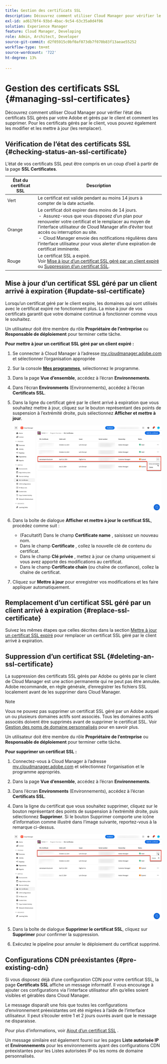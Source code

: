 ```yaml
---
title: Gestion des certificats SSL
description: Découvrez comment utiliser Cloud Manager pour vérifier le statut de vos certificats SSL et comment les modifier, les remplacer, les mettre à jour et les supprimer.
exl-id: ad6170f4-93bd-4bac-9c54-63c35a0d4f06
solution: Experience Manager
feature: Cloud Manager, Developing
role: Admin, Architect, Developer
source-git-commit: d2f05915c0bf0af073db7f070b83f13aeae55252
workflow-type: tm+mt
source-wordcount: '722'
ht-degree: 13%

---
```



# Gestion des certificats SSL {#managing-ssl-certificates}

Découvrez comment utiliser Cloud Manager pour vérifier l’état des certificats SSL gérés par votre Adobe et gérés par le client et comment les supprimer. Pour les certificats gérés par le client, vous pouvez également les modifier et les mettre à jour (les remplacer).

## Vérification de l’état des certificats SSL {#checking-status-an-ssl-certificate}

L’état de vos certificats SSL peut être compris en un coup d’oeil à partir de la page **SSL Certificates**.

| État du certificat SSL | Description |
| --- | --- |
| Vert | Le certificat est valide pendant au moins 14 jours à compter de la date actuelle. |
| Orange | Le certificat doit expirer dans moins de 14 jours.<br> ・ Assurez-vous que vous disposez d’un plan pour renouveler votre certificat et le remplacer au moyen de l’interface utilisateur de Cloud Manager afin d’éviter tout accès ou interruption au site.<br> ・ Cloud Manager envoie des notifications régulières dans l’interface utilisateur pour vous alerter d’une expiration de certificat imminente. |
| Rouge | Le certificat SSL a expiré.<br>Voir [Mise à jour d’un certificat SSL géré par un client expiré](#update-ssl-certificate) ou [Suppression d’un certificat SSL](#deleting-an-ssl-certificate). |

## Mise à jour d’un certificat SSL géré par un client arrivé à expiration {#update-ssl-certificate}

Lorsqu’un certificat géré par le client expire, les domaines qui sont utilisés avec le certificat expiré ne fonctionnent plus. La mise à jour de vos certificats garantit que votre domaine continue à fonctionner comme vous le souhaitez.

Un utilisateur doit être membre du rôle **Propriétaire de l’entreprise** ou **Responsable de déploiement** pour terminer cette tâche.

**Pour mettre à jour un certificat SSL géré par un client expiré :**

1. Se connecter à Cloud Manager à l’adresse [my.cloudmanager.adobe.com](https://my.cloudmanager.adobe.com/) et sélectionner l’organisation appropriée
1. Sur la console **[Mes programmes](/help/implementing/cloud-manager/navigation.md#my-programs)**, sélectionnez le programme.
1. Dans la page **Vue d’ensemble**, accédez à l’écran **Environnements**.
1. Dans l’écran **Environments** (Environnements), accédez à l’écran **Certificats SSL**.
1. Dans la ligne du certificat géré par le client arrivé à expiration que vous souhaitez mettre à jour, cliquez sur le bouton représentant des points de suspension à l’extrémité droite, puis sélectionnez **Afficher et mettre à jour**.

   ![Mettre à jour une certification SSL gérée par un client expirée](/help/implementing/cloud-manager/assets/ssl/ssl-cert-update.png)

1. Dans la boîte de dialogue **Afficher et mettre à jour le certificat SSL**, procédez comme suit :

   * (Facultatif) Dans le champ **Certificate name** , saisissez un nouveau nom.
   * Dans le champ **Certificate** , collez la nouvelle clé de contenu du certificat.
   * Dans le champ **Clé privée** , mettez à jour ce champ uniquement si vous avez apporté des modifications au certificat.
   * Dans le champ **Certificate chain** (ou chaîne de confiance), collez la chaîne de certificat.

1. Cliquez sur **Mettre à jour** pour enregistrer vos modifications et les faire appliquer automatiquement.

## Remplacement d’un certificat SSL géré par un client arrivé à expiration {#replace-ssl-certificate}

Suivez les mêmes étapes que celles décrites dans la section [Mettre à jour un certificat SSL expiré](#update-ssl-certificate) pour remplacer un certificat SSL géré par le client arrivé à expiration.

## Suppression d’un certificat SSL {#deleting-an-ssl-certificate}

La suppression des certificats SSL gérés par Adobe ou gérés par le client de Cloud Manager est une action permanente qui ne peut pas être annulée. Adobe recommande, en règle générale, d’enregistrer les fichiers SSL localement avant de les supprimer dans Cloud Manager.

>[!NOTE]
>
>Vous ne pouvez pas supprimer un certificat SSL géré par un Adobe auquel un ou plusieurs domaines actifs sont associés. Tous les domaines actifs associés doivent être supprimés avant de supprimer le certificat SSL. Voir [Gestion des noms de domaine personnalisés](/help/implementing/cloud-manager/custom-domain-names/managing-custom-domain-names.md) pour en savoir plus.

Un utilisateur doit être membre du rôle **Propriétaire de l’entreprise** ou **Responsable de déploiement** pour terminer cette tâche.

**Pour supprimer un certificat SSL :**

1. Connectez-vous à Cloud Manager à l’adresse [my.cloudmanager.adobe.com](https://my.cloudmanager.adobe.com/) et sélectionnez l’organisation et le programme appropriés.
1. Dans la page **Vue d’ensemble**, accédez à l’écran **Environnements**.
1. Dans l’écran **Environments** (Environnements), accédez à l’écran **Certificats SSL**.
1. Dans la ligne du certificat que vous souhaitez supprimer, cliquez sur le bouton représentant des points de suspension à l’extrémité droite, puis sélectionnez **Supprimer**.
Si le bouton Supprimer comporte une icône d’information comme illustré dans l’image suivante, reportez-vous à la remarque ci-dessus.

   ![Bouton Supprimer avec icône d’informations](/help/implementing/cloud-manager/assets/ssl/ssl-cert-delete-infoicon.png)

1. Dans la boîte de dialogue **Supprimer le certificat SSL**, cliquez sur **Supprimer** pour confirmer la suppression.
1. Exécutez le pipeline pour annuler le déploiement du certificat supprimé.

## Configurations CDN préexistantes {#pre-existing-cdn}

Si vous disposez déjà d’une configuration CDN pour votre certificat SSL, la page **Certificats SSL** affiche un message informatif. Il vous encourage à ajouter ces configurations via l’interface utilisateur afin qu’elles soient visibles et gérables dans Cloud Manager.

Le message disparaît une fois que toutes les configurations d’environnement préexistantes ont été migrées à l’aide de l’interface utilisateur. Il peut s’écouler entre 1 et 2 jours ouvrés avant que le message ne disparaisse.

Pour plus d’informations, voir [Ajout d’un certificat SSL](/help/implementing/cloud-manager/managing-ssl-certifications/add-ssl-certificate.md) .

Un message similaire est également fourni sur les pages **Liste autorisée IP** et **Environnements** pour les environnements ayant des configurations CDN préexistantes pour les Listes autorisées IP ou les noms de domaine personnalisés.
